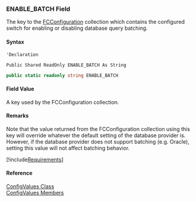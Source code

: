 ﻿### ENABLE_BATCH Field

The key to the [FCConfiguration](FChoice.Common~FChoice.Common.FCConfiguration.md) collection which contains the configured switch for enabling or disabling database query batching.

#### Syntax

```vbnet
'Declaration

Public Shared ReadOnly ENABLE_BATCH As String
```

```csharp
public static readonly string ENABLE_BATCH
```

#### Field Value

A key used by the FCConfiguration collection.

#### Remarks

Note that the value returned from the FCConfiguration collection using this key will override whatever the default setting of the database provider is. However, if the database provider does not support batching (e.g. Oracle), setting this value will not affect batching behavior.

[!include[Requirements](../partials/requirements.md)]

#### Reference

[ConfigValues Class](FChoice.Common~FChoice.Common.ConfigValues.md)  
[ConfigValues Members](FChoice.Common~FChoice.Common.ConfigValues_members.md)